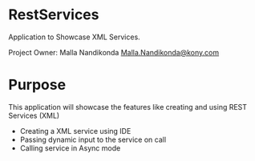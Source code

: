 RestServices
=======================

Application to Showcase XML Services.

Project Owner: Malla Nandikonda <Malla.Nandikonda@kony.com>

# Purpose
This application will showcase the features like creating and using REST Services (XML)
 
  - Creating a XML service using IDE
  - Passing dynamic input to the service on call
  - Calling service in Async mode
